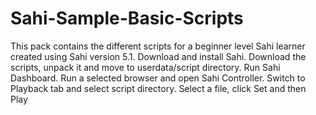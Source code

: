 # Sahi-Sample-Basic-Scripts

This pack contains the different scripts for a beginner level Sahi learner created using Sahi version 5.1.
Download and install Sahi.
Download the scripts, unpack it and move to userdata/script directory.
Run Sahi Dashboard.
Run a selected browser and open Sahi Controller.
Switch to Playback tab and select script directory.
Select a file, click Set and then Play
